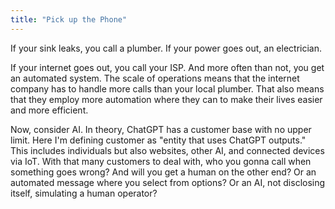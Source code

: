 ```yaml
---
title: "Pick up the Phone"
---
```


If your sink leaks, you call a plumber.
If your power goes out, an electrician. 

If your internet goes out, you call your ISP.
And more often than not, you get an automated system. 
The scale of operations means that the internet company has to handle more calls than your local plumber. 
That also means that they employ more automation where they can to make their lives easier and more efficient. 

Now, consider AI. 
In theory, ChatGPT has a customer base with no upper limit.
Here I'm defining customer as "entity that uses ChatGPT outputs."
This includes individuals but also websites, other AI, and connected devices via IoT. 
With that many customers to deal with, who you gonna call when something goes wrong? 
And will you get a human on the other end?
Or an automated message where you select from options?
Or an AI, not disclosing itself, simulating a human operator? 

